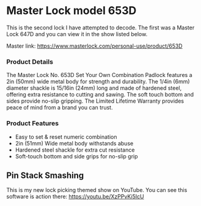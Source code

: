 # Master Lock model 653D
This is the second lock I have attempted to decode. The first was a Master Lock 647D and you can view it in the show listed below. 

Master link: https://www.masterlock.com/personal-use/product/653D

### Product Details
The Master Lock No. 653D Set Your Own Combination Padlock features a 2in (50mm) wide metal body for strength and durability. The 1/4in (6mm) diameter shackle is 15/16in (24mm) long and made of hardened steel, offering extra resistance to cutting and sawing. The soft touch bottom and sides provide no-slip gripping. The Limited Lifetime Warranty provides peace of mind from a brand you can trust.

### Product Features
* Easy to set & reset numeric combination
* 2in (51mm) Wide metal body withstands abuse
* Hardened steel shackle for extra cut resistance
* Soft-touch bottom and side grips for no-slip grip

## Pin Stack Smashing
This is my new lock picking themed show on YouTube. You can see this software is action there: https://youtu.be/XzPPvKi5IcU
